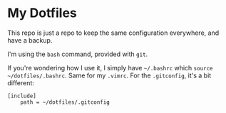# My Dotfiles

This repo is just a repo to keep the same configuration everywhere, and have a backup.

I'm using the `bash` command, provided with `git`.

If you're wondering how I use it, I simply have `~/.bashrc` which `source ~/dotfiles/.bashrc`. Same
for my `.vimrc`. For the `.gitconfig`, it's a bit different:

```gitconfig
[include]
    path = ~/dotfiles/.gitconfig
```
